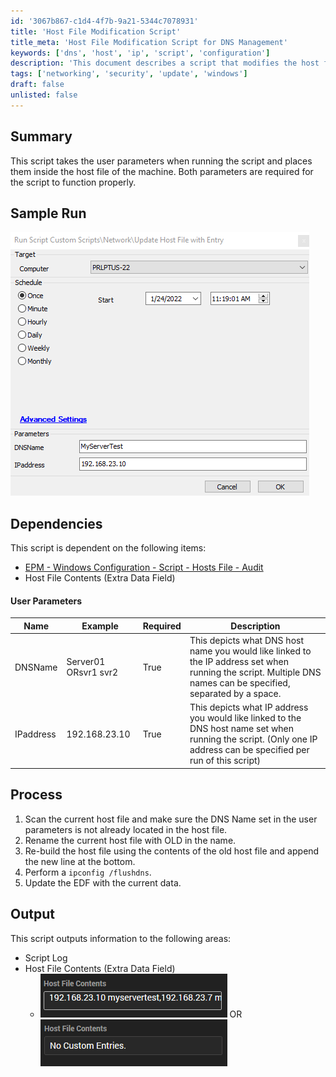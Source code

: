 ```yaml
---
id: '3067b867-c1d4-4f7b-9a21-5344c7078931'
title: 'Host File Modification Script'
title_meta: 'Host File Modification Script for DNS Management'
keywords: ['dns', 'host', 'ip', 'script', 'configuration']
description: 'This document describes a script that modifies the host file on a machine by taking user-defined parameters for DNS names and IP addresses. It includes a sample run, dependencies, user parameters, and the process for execution, ensuring proper management of DNS entries.'
tags: ['networking', 'security', 'update', 'windows']
draft: false
unlisted: false
---
```

## Summary

This script takes the user parameters when running the script and places them inside the host file of the machine. Both parameters are required for the script to function properly.

## Sample Run

![Sample Run](../../../static/img/Hosts-File---Add/image_1.png)

## Dependencies

This script is dependent on the following items:
- [EPM - Windows Configuration - Script - Hosts File - Audit](https://proval.itglue.com/DOC-5078775-9106329)
- Host File Contents (Extra Data Field)

#### User Parameters

| Name      | Example               | Required | Description                                                                                                                                          |
|-----------|-----------------------|----------|------------------------------------------------------------------------------------------------------------------------------------------------------|
| DNSName   | Server01 ORsvr1 svr2 | True     | This depicts what DNS host name you would like linked to the IP address set when running the script. Multiple DNS names can be specified, separated by a space. |
| IPaddress | 192.168.23.10        | True     | This depicts what IP address you would like linked to the DNS host name set when running the script. (Only one IP address can be specified per run of this script) |

## Process

1. Scan the current host file and make sure the DNS Name set in the user parameters is not already located in the host file.
2. Rename the current host file with OLD in the name.
3. Re-build the host file using the contents of the old host file and append the new line at the bottom.
4. Perform a `ipconfig /flushdns`.
5. Update the EDF with the current data.

## Output

This script outputs information to the following areas:
- Script Log
- Host File Contents (Extra Data Field)
  - ![Output 1](../../../static/img/Hosts-File---Add/image_2.png) OR ![Output 2](../../../static/img/Hosts-File---Add/image_3.png)












